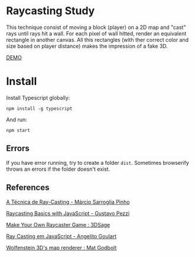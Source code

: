 # Raycasting Study

This technique consist of moving a block (player) on a 2D map and "cast" rays until rays hit a wall. For each pixel of wall hitted, render an equivalent rectangle in another canvas. All this rectangles (with ther correct color and size based on player distance) makes the impression of a fake 3D.

[DEMO](https://daniofilho.com.br/estudo/raycasting-study/)

# Install

Install Typescript globally:

`npm install -g typescript`

And run:

`npm start`

## Errors

If you have error running, try to create a folder `dist`. Sometimes browserify throws an errors if the folder doesn't exist.

## References

[A Técnica de Ray-Casting - Márcio Sarroglia Pinho](https://www.inf.pucrs.br/~pinho/CG/Aulas/Iluminacao/RayTracing.pdf)

[Raycasting Basics with JavaScript - Gustavo Pezzi](https://courses.pikuma.com/courses/raycasting)

[Make Your Own Raycaster Game : 3DSage](https://www.youtube.com/watch?v=gYRrGTC7GtA)

[Ray Casting em JavaScript - Angelito Goulart](https://github.com/angelitomg/raycasting/)

[Wolfenstein 3D's map renderer : Mat Godbolt](https://www.youtube.com/watch?v=eOCQfxRQ2pY)

